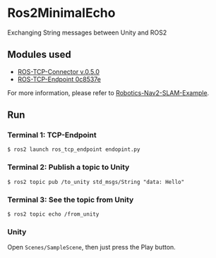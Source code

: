 # Ros2MinimalEcho
Exchanging String messages between Unity and ROS2

## Modules used
- [ROS-TCP-Connector v.0.5.0](https://github.com/Unity-Technologies/ROS-TCP-Connector/tree/v0.5.0)
- [ROS-TCP-Endpoint 0c8537e](https://github.com/Unity-Technologies/ROS-TCP-Endpoint/tree/0c8537e4862b268062c9d5949366b192b6e1fee0)

For more information, please refer to [Robotics-Nav2-SLAM-Example](https://github.com/Unity-Technologies/Robotics-Nav2-SLAM-Example).

## Run

### Terminal 1: TCP-Endpoint
```$ ros2 launch ros_tcp_endpoint endopint.py```
### Terminal 2: Publish a topic to Unity
```$ ros2 topic pub /to_unity std_msgs/String "data: Hello"```

### Terminal 3: See the topic from Unity
```$ ros2 topic echo /from_unity```

### Unity
Open `Scenes/SampleScene`, then just press the Play button.
